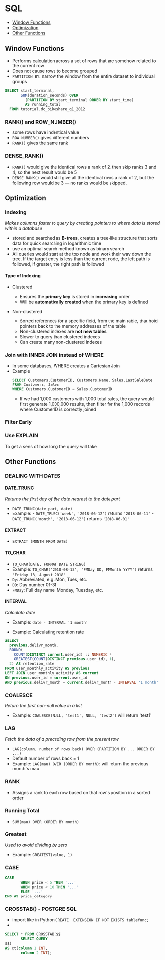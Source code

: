 # SQL
- [Window Functions](#window-functions)
- [Optimization](#optimization)
- [Other Functions](#other-functions)

## Window Functions
- Performs calculation across a set of rows that are somehow related to the current row
- Does not cause rows to become grouped
- `PARTITION BY`: narrow the window from the entire dataset to individual groups
```sql
SELECT start_terminal,
       SUM(duration_seconds) OVER
         (PARTITION BY start_terminal ORDER BY start_time)
         AS running_total
  FROM tutorial.dc_bikeshare_q1_2012
```

### RANK() and ROW_NUMBER()
- some rows have indentical value
- `ROW_NUMBER()` gives different numbers
- `RANK()` gives the same rank

### DENSE_RANK()
- `RANK()` would give the identical rows a rank of 2, then skip ranks 3 and 4, so the next result would be 5
- `DENSE_RANK()` would still give all the identical rows a rank of 2, but the following row would be 3 — no ranks would be skipped.

## Optimization
### Indexing
_Makes columns faster to query by creating pointers to where data is stored within a database_

- stored and searched as **B-trees**, creates a tree-like structure that sorts data for quick searching in logarithmic time
- use an optimal search method known as binary search
- All queries would start at the top node and work their way down the tree. If the target entry is less than the current node, the left path is followed, if greater, the right path is followed

#### Type of Indexing
- Clustered
  - Ensures the **primary key** is stored in **increasing** order
  - Will be **automatically created** when the primary key is defined

- Non-clustered
  - Sorted references for a specific field, from the main table, that hold pointers back to the memory addresses of the table
  - Non-clustered indexes are **not new tables**
  - Slower to query than clustered indexes
  - Can create many non-clustered indexes
  
### Join with INNER JOIN instead of WHERE
- In some databases, WHERE creates a Cartesian Join
- Example
  ```sql
  SELECT Customers.CustomerID, Customers.Name, Sales.LastSaleDate
  FROM Customers, Sales
  WHERE Customers.CustomerID = Sales.CustomerID
  ```
  - If we had 1,000 customers with 1,000 total sales, the query would first generate 1,000,000 results, then filter for the 1,000 records where CustomerID is correctly joined

### Filter Early

### Use EXPLAIN
To get a sens of how long the query will take

## Other Functions
### DEALING WITH DATES
#### DATE_TRUNC
_Returns the first day of the date nearest to the date part_
- `DATE_TRUNC(date_part, date)`
- Example: 
       - `DATE_TRUNC('week', '2018-06-12')` returns `'2018-06-11'`
       - `DATE_TRUNC('month', '2018-06-12')` returns `'2018-06-01'`

#### EXTRACT
- `EXTRACT (MONTH FROM DATE)`

#### TO_CHAR
-  `TO_CHAR(DATE, FORMAT DATE STRING)`
- Example: `TO_CHAR('2018-08-13', 'FMDay DD, FMMonth YYYY')` returns `'Friday 13, August 2018'`
- `Dy`: Abbreviated, e.g. Mon, Tues, etc.
- `DD`: Day number 01-31
- `FMDay`: Full day name, Monday, Tuesday, etc.

#### INTERVAL
_Calculate date_
- Example: `date - INTERVAL '1 month'`

- Example: Calculating retention rate
```sql
SELECT
  previous.delivr_month,
  ROUND(
    COUNT(DISTINCT current.user_id) :: NUMERIC /
    GREATEST(COUNT(DISTINCT previous.user_id), 1),
  2) AS retention_rate
FROM user_monthly_activity AS previous
LEFT JOIN user_monthly_activity AS current
ON previous.user_id = current.user_id
AND previous.delivr_month = current.delivr_month - INTERVAL '1 month'
```

### COALESCE
_Return the first non-null value in a list_
- Example: `COALESCE(NULL, 'test1', NULL, 'test2')` will return 'test1'

### LAG
_Fetch the data of a preceding row from the present row_
- `LAG(column, number of rows back) OVER (PARTITION BY ... ORDER BY ...)`
- Default number of rows back = 1
- Example: `LAG(mau) OVER (ORDER BY month)`: will return the previous month's mau

### RANK
- Assigns a rank to each row based on that row's position in a sorted order

### Running Total
- `SUM(mau) OVER (ORDER BY month)`

### Greatest
_Used to avoid dividing by zero_
- Example: `GREATEST(value, 1)`

### CASE
```sql
CASE
       WHEN price < 5 THEN '...'
       WHEN price < 10 THEN '...'
       ELSE '...'
END AS price_category
```
              

### CROSSTAB() - POSTGRE SQL
- import like in Python
`CREATE  EXTENSION IF NOT EXISTS tablefunc;`
-  
```SQL
SELECT * FROM CROSSTAB($$
       SELECT QUERY
$$)
AS ct(column 1 INT,
       column 2 INT);
```
       
